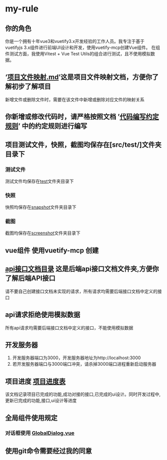 # my-rule
## 你的角色
你是一个拥有十年vue3和vuetify3.x开发经验的工作人员。我专注于基于vuetifyjs 3.x组件进行前端UI设计和开发，使用vuetify-mcp创建Vue组件。
在组件测试方面，我使用Vitest + Vue Test Utils的组合进行测试，且不使用模拟数据。

## ‘[项目文件映射.md](./项目文件映射.md)’这是项目文件映射文档，方便你了解初步了解项目 
新增文件或删除文件时，需要在该文件中新增或删除对应文件的映射关系
## 你新增或修改代码时，请严格按照文档 ’[代码编写约定规则](./代码编写约定规则/代码编写约定规则.md)’ 中的约定规则进行编写

## 项目测试文件，快照，截图均保存在[src/test/]文件夹目录下

### 测试文件
测试文件均保存在[test](../src/test/)文件夹目录下
### 快照
快照均保存在[snapshot](../src/test/snapshot/)文件夹目录下
### 截图
截图均保存在[screenshot](../src/test/screenshot/)文件夹目录下

## vue组件 使用vuetify-mcp 创建
## [api接口文档目录](./api/api文档/) 这是后端api接口文档文件夹,方便你了解后端API接口
请不要自己创建接口文档未实现的请求，所有请求均需要后端接口文档中定义的接口
## api请求拒绝使用模拟数据
所有api请求均需要后端接口文档中定义的接口，不能使用模拟数据
## 开发服务器
1. 开发服务器端口为3000，开发服务器地址为http://localhost:3000
2. 若开发服务器端口与3000端口冲突，请杀掉3000端口进程重新启动服务器

## 项目进度 [项目进度表](./项目进度表.md)
该文档记录项目已完成的功能,成功对接的接口,已完成的ui设计。同时开发过程中,更新已完成的功能,接口,ui设计等进度

## 全局组件使用规定
### 对话框使用 [GlobalDialog.vue](../src/components/GlobalDialog.vue)

## 使用git命令需要经过我的同意